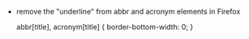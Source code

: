 * remove the "underline" from abbr and acronym elements in Firefox

  abbr[title], acronym[title] {
    border-bottom-width: 0;
  }
